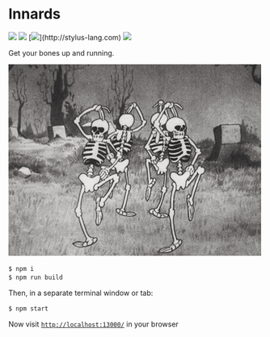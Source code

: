 # Innards

[![](https://img.shields.io/badge/built--with-node-80bd01.svg?style=flat-square)](http://nodejs.org)
[![](https://img.shields.io/badge/built--with-hapi-f6941e.svg?style=flat-square)](http://hapijs.com)
[![](https://img.shields.io/badge/%F0%9F%8E%A8%20with-stylus-ff6347.svg?style="flat-square")](http://stylus-lang.com)
[![](https://img.shields.io/badge/%E2%9C%A8%20with-eslint-3a33d1.svg?style=flat-square)](http://eslint.org)

Get your bones up and running.

![](skeletons.gif)

```bash
$ npm i
$ npm run build
```

Then, in a separate terminal window or tab:
```bash
$ npm start
```

Now visit [`http://localhost:13000/`](http://localhost:13000/) in your browser
